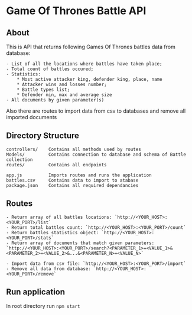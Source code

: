 # Game Of Thrones Battle API

## About

This is API that returns following Games Of Thrones battles data from database:

    - List of all the locations where battles have taken place;
    - Total count of battles occured;
    - Statistics:
        * Most active attacker king, defender king, place, name
        * Attacker wins and losses number;
        * Battle types list;
        * Defender min, max and average size
    - All documents by given parameter(s)
    
Also there are routes to import data from csv to databases and remove all imported documents

## Directory Structure

    controllers/    Contains all methods used by routes
    Models/         Contains connection to database and schema of Battle collection
    routes/         Contains all endpoints
        
    app.js          Imports routes and runs the application
    battles.csv     Contains data to import to atabase
    package.json    Contains all required dependancies
    
## Routes

    - Return array of all battles locations: `http://<YOUR_HOST>:<YOUR_PORT>/list`
    - Return total battles count: `http://<YOUR_HOST>:<YOUR_PORT>/count`
    - Return battles statistics object: `http://<YOUR_HOST>:<YOUR_PORT>/stats`
    - Return array of documents that match given parameters: `http://<YOUR_HOST>:<YOUR_PORT>/search?<PARAMETER_1>=<VALUE_1>&<PARAMETER_2>=<VALUE_2>&...&<PARAMETER_N>=<VALUE_N>`

    - Import data from csv file: `http://<YOUR_HOST>:<YOUR_PORT>/import`
    - Remove all data from database: `http://<YOUR_HOST>:<YOUR_PORT>/remove`
    
## Run application

In root directory run `npm start`
